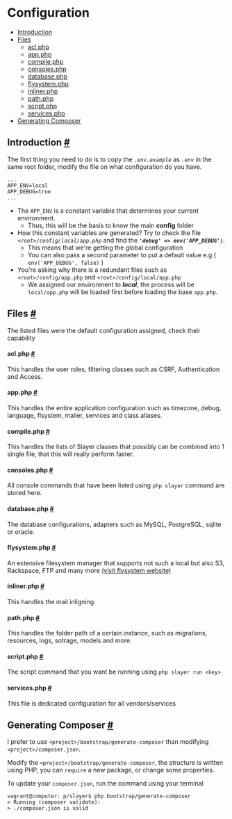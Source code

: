 # Configuration

- [Introduction](#introduction)
- [Files](#files)
    - [acl.php](#aclphp)
    - [app.php](#appphp)
    - [compile.php](#compilephp)
    - [consoles.php](#consolesphp)
    - [database.php](#databasephp)
    - [flysystem.php](#flysystemphp)
    - [inliner.php](#inlinerphp)
    - [path.php](#pathphp)
    - [script.php](#scriptphp)
    - [services.php](#servicesphp)
- [Generating Composer](#generating-composer)

## Introduction [#](#introduction)

The first thing you need to do is to copy the *`.env.example`* as *`.env`* in the same root folder, modify the file on what configuration do you have.

```
...
APP_ENV=local
APP_DEBUG=true
...
```

* The `APP_ENV` is a constant variable that determines your current environment.
  * Thus, this will be the basis to know the main __config__ folder
* How this constant variables are generated? Try to check  the file *`<root>/config/local/app.php`* and find the *__`'debug' => env('APP_DEBUG')`__*.
  * This means that we're getting the global configuration
  * You can also pass a second parameter to put a default value e.g ( `env('APP_DEBUG', false)` )
* You're asking why there is a redundant files such as `<root>/config/app.php` and `<root>/config/local/app.php`
  * We assigned our environment to __*local*__, the process will be `local/app.php` will be loaded first before loading the base `app.php`.

## Files [#](#files)

The listed files were the default configuration assigned, check their capability

#### acl.php [#](#aclphp)
This handles the user roles, filtering classes such as CSRF, Authentication and Access.

#### app.php [#](#appphp)
This handles the entire application configuration such as timezone, debug, language, flsystem, mailer, services and class aliases.

#### compile.php [#](#compilephp)
This handles the lists of Slayer classes that possibly can be combined into 1 single file, that this will really perform faster.

#### consoles.php [#](#consolesphp)
All console commands that have been listed using ``php slayer`` command are stored here.

#### database.php [#](#databasephp)
The database configurations, adapters such as MySQL, PostgreSQL, sqlite or oracle.

#### flysystem.php [#](#flysystemphp)
An extensive filesystem manager that supports not such a local but also S3, Rackspace, FTP and many more [(visit flysystem website)](http://flysystem.thephpleague.com)

#### inliner.php [#](#inlinerphp)
This handles the mail inligning.

#### path.php [#](#pathphp)
This handles the folder path of a certain instance, such as migrations, resources, logs, sotrage, models and more.

#### script.php [#](#scriptphp)
The script command that you want be running using ``php slayer run <key>``

#### services.php [#](#servicesphp)
This file is dedicated configuration for all vendors/services

## Generating Composer [#](#generating-composer)

I prefer to use ``<project>/bootstrap/generate-composer`` than modifying ``<project>/composer.json``.

Modify the ``<project>/bootstrap/generate-composer``, the structure is written using PHP, you can ``require`` a new package, or change some properties.

To update your ``composer.json``, run the command using your terminal

    vagrant@computer: p/slayer$ php bootstrap/generate-composer
    > Running (composer validate):
    > ./composer.json is valid